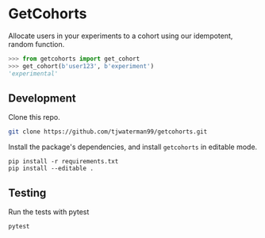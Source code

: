 # GetCohorts

Allocate users in your experiments to a cohort using our idempotent, random function.

```python
>>> from getcohorts import get_cohort
>>> get_cohort(b'user123', b'experiment')
'experimental'

```

## Development

Clone this repo.

```bash
git clone https://github.com/tjwaterman99/getcohorts.git
```

Install the package's dependencies, and install `getcohorts` in editable mode.

```
pip install -r requirements.txt
pip install --editable .
```

## Testing

Run the tests with pytest

```
pytest
```
